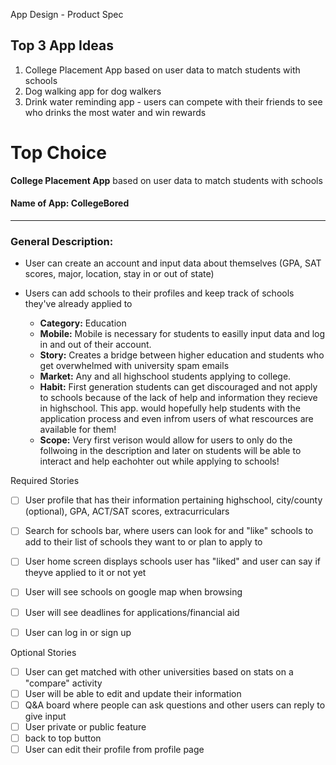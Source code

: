 App Design - Product Spec


## Top 3 App Ideas 

1. College Placement App based on user data to match students with schools  
2. Dog walking app for dog walkers 
3. Drink water reminding app - users can compete with their friends to see who drinks the most water and win rewards 

# Top Choice 

**College Placement App** based on user data to match students with schools  

#### Name of App: CollegeBored 

***

### **General Description:**

- User can create an account and input data about themselves (GPA, SAT scores, major, location, stay in or out of state)
- Users can add schools to their profiles and keep track of schools they've already applied to 

   - **Category:** Education
   - **Mobile:** Mobile is necessary for students to easilly input data and log in and out of their account.  
   - **Story:** Creates a bridge between higher education and students who get overwhelmed with university spam emails 
   - **Market:** Any and all highschool students applying to college. 
   - **Habit:** First generation students can get discouraged and not apply to schools because of the lack of help and information they recieve in highschool. This app. would hopefully help students with the application process and even infrom users of what rescources are available for them! 
   - **Scope:** Very first verison would allow for users to only do the follwoing in the description and later on students will be able to interact and help eachohter out while applying to schools! 




Required Stories

- [ ] User profile that has their information pertaining highschool, city/county (optional), GPA, ACT/SAT scores, extracurriculars 
- [ ] Search for schools bar, where users can look for and "like" schools to add to their list of schools they want to or plan to apply to 
- [ ] User home screen displays schools user has "liked" and user can say if theyve applied to it or not yet
- [ ] User will see schools on google map when browsing 
- [ ] User will see deadlines for applications/financial aid 
- [ ] User can log in or sign up 


Optional Stories 
- [ ] User can get matched with other universities based on stats on a "compare" activity
- [ ] User will be able to edit and update their information 
- [ ] Q&A board where people can ask questions and other users can reply to give input 
- [ ] User private or public feature 
- [ ] back to top button 
- [ ] User can edit their profile from profile page
